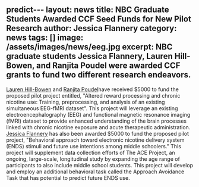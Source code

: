 predict---
layout: news
title: NBC Graduate Students Awarded CCF Seed Funds for New Pilot Research
author: Jessica Flannery
category: news
tags: []
image: /assets/images/news/eeg.jpg
excerpt: NBC graduate students Jessica Flannery, Lauren Hill-Bowen, and Ranjita Poudel were awarded CCF grants to fund two different research endeavors.
---
[Lauren Hill-Bowen](/team/hill-lauren) and [Ranjita Poudel](/team/poudel-ranjita)have received $5000 to fund the proposed pilot project entitled, "Altered reward processing and chronic nicotine use: Training, preprocessing, and analysis of an existing simultaneous EEG-fMRI dataset". This project will leverage an existing electroencephalography (EEG) and functional magnetic resonance imaging (fMRI) dataset to provide enhanced
understanding of the brain processes linked with chronic nicotine exposure and acute therapeutic administration. [Jessica Flannery](/team/flannery-jessica) has also been awarded $5000 to fund the proposed pilot project, "Behavioral approach toward electronic nicotine delivery system (ENDS) stimuli and future use intentions among middle schoolers." This project will supplement data collection efforts of The ACE Project, an ongoing, large-scale, longitudinal study by expanding the age range of participants to also include middle school students. This project will develop and employ an additional behavioral task called the Approach Avoidance Task that has potential to predict future ENDS use. 
